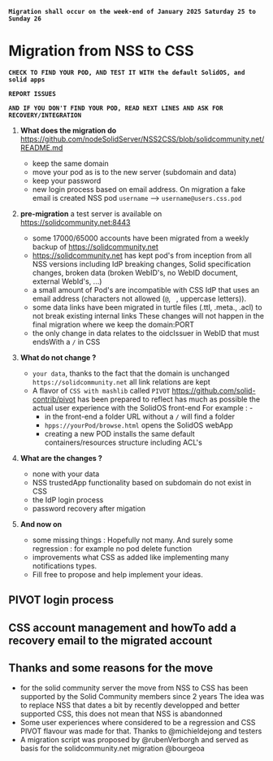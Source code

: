 **`Migration shall occur on the week-end of January 2025 Saturday 25 to Sunday 26`**


# Migration from NSS to CSS
**`CHECK TO FIND YOUR POD, AND TEST IT WITH the default SolidOS, and solid apps`**

**`REPORT ISSUES`**

**`AND IF YOU DON'T FIND YOUR POD, READ NEXT LINES AND ASK FOR RECOVERY/INTEGRATION`**


1. **What does the migration do** https://github.com/nodeSolidServer/NSS2CSS/blob/solidcommunity.net/README.md
   - keep the same domain
   - move your pod as is to the new server (subdomain and data)
   - keep your password
   - new login process based on email address.
     On migration a fake email is created NSS pod `username` --> `username@users.css.pod` 

2. **pre-migration** a test server is available on https://solidcommunity.net:8443
   - some 17000/65000 accounts have been migrated from a weekly backup of https://solidcommunity.net
   - https://solidcommunity.net has kept pod's from inception from all NSS versions including IdP breaking changes, Solid specification changes, broken data (broken WebID's, no WebID document, external WebId's, ...)
   - a small amount of Pod's are incompatible with CSS IdP that uses an email address (characters not allowed (`@`, ` `, uppercase letters)).
   - some data links have been migrated in turtle files (.ttl, .meta., .acl) to not break existing internal links
    These changes will not happen in the final migration where we keep the domain:PORT
   - the only change in data relates to the oidcIssuer in WebID that must endsWith a `/` in CSS
3. **What do not change ?**
   - `your data`, thanks to the fact that the domain is unchanged `https://solidcommunity.net` all link relations are kept
   - A flavor of `CSS with mashlib` called `PIVOT` https://github.com/solid-contrib/pivot has been prepared to reflect has much as possible the actual user experience with the SolidOS front-end
     For example : - 
     - in the front-end a folder URL without a `/` will find a folder
     - `hpps://yourPod/browse.html` opens the SolidOS webApp
     - creating a new POD installs the same default containers/resources structure including ACL's
4. **What are the changes ?**
   - none with your data
   - NSS trustedApp functionality based on subdomain do not exist in CSS
   - the IdP login process
   - password recovery after migation
5. **And now on**
   - some missing things : Hopefully not many. And surely some regression : for example no pod delete function
   - improvements what CSS as added like implementing many notifications types.
   - Fill free to propose and help implement your ideas.

## PIVOT login process
## CSS account management and howTo add a recovery email to the migrated account
## Thanks and some reasons for the move
- for the solid community server the move from NSS to CSS has been supported by the Solid Community members since 2 years
  The idea was to replace NSS that dates a bit by recently developped and better supported CSS, this does not mean that NSS is abandonned
- Some user experiences where considered to be a regression and CSS PIVOT flavour was made for that. Thanks to @michieldejong and testers
- A migration script was proposed by @rubenVerborgh and served as basis for the solidcommunity.net migration @bourgeoa

